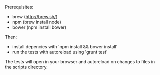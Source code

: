 Prerequisites:

- brew (http://brew.sh/)
- npm (brew install node)
- bower (npm install bower)

Then:

- install depencies with 'npm install && bower install'
- run the tests with autoreload using 'grunt test'

The tests will open in your browser and autoreload on changes to files in the scripts directory.